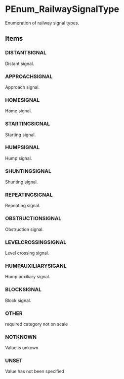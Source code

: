 # PEnum_RailwaySignalType

Enumeration of railway signal types.
<!-- end of short definition -->

## Items

### DISTANTSIGNAL
Distant signal.

### APPROACHSIGNAL
Approach signal.

### HOMESIGNAL
Home signal.

### STARTINGSIGNAL
Starting signal.

### HUMPSIGNAL
Hump signal.

### SHUNTINGSIGNAL
Shunting signal.

### REPEATINGSIGNAL
Repeating signal.

### OBSTRUCTIONSIGNAL
Obstruction signal.

### LEVELCROSSINGSIGNAL
Level crossing signal.

### HUMPAUXILIARYSIGANL
Hump auxiliary signal.

### BLOCKSIGNAL
Block signal.

### OTHER
required category not on scale

### NOTKNOWN
Value is unkown

### UNSET
Value has not been specified
